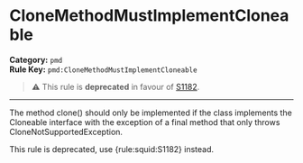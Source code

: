 
# CloneMethodMustImplementCloneable
**Category:** `pmd`<br/>
**Rule Key:** `pmd:CloneMethodMustImplementCloneable`<br/>
> :warning: This rule is **deprecated** in favour of [S1182](https://rules.sonarsource.com/java/RSPEC-1182).

-----

The method clone() should only be implemented if the class implements the Cloneable interface with the exception of a final method that only throws CloneNotSupportedException.

<p>
  This rule is deprecated, use {rule:squid:S1182} instead.
</p>

